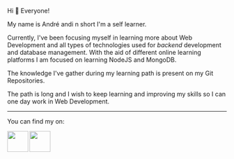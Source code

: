 Hi 👋 Everyone! 

My name is André andi n short I'm a self learner.

Currently, I've been focusing myself in learning more about Web Development and all types of technologies used for _backend_ development and database management.
With the aid of different online learning platforms I am focused on learning NodeJS and MongoDB. 

The knowledge I've gather during my learning path is present on my Git Repositories.

The path is long and I wish to keep learning and improving my skills so I can one day work in Web Development.
____________

You can find my on:

<a href="https://www.facebook.com/andre.pinto.k/"><img src="https://assets.stickpng.com/images/58e91965eb97430e819064f5.png" align="left" height="48" width="48" ></a>
<a href="https://www.linkedin.com/in/andré-pinto-b994b7102/l"><img src="https://cdn.iconscout.com/icon/free/png-256/linkedin-208-916919.png" align="left" height="48" width="48" ></a>




<!--
**apintok/apintok** is a ✨ _special_ ✨ repository because its `README.md` (this file) appears on your GitHub profile.

Here are some ideas to get you started:

- 🔭 I’m currently working on ...
- 🌱 I’m currently learning ...
- 👯 I’m looking to collaborate on ...
- 🤔 I’m looking for help with ...
- 💬 Ask me about ...
- 📫 How to reach me: ...
- 😄 Pronouns: ...
- ⚡ Fun fact: ...
-->
